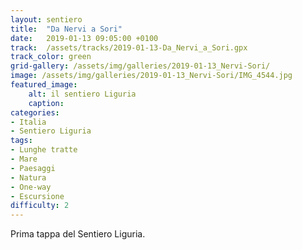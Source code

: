 ```yaml
---
layout: sentiero
title:  "Da Nervi a Sori"
date:   2019-01-13 09:05:00 +0100
track:  /assets/tracks/2019-01-13-Da_Nervi_a_Sori.gpx
track_color: green
grid-gallery: /assets/img/galleries/2019-01-13_Nervi-Sori/
image: /assets/img/galleries/2019-01-13_Nervi-Sori/IMG_4544.jpg
featured_image:
    alt: il sentiero Liguria
    caption:
categories:
- Italia
- Sentiero Liguria
tags:
- Lunghe tratte
- Mare
- Paesaggi
- Natura
- One-way
- Escursione
difficulty: 2
---
```


Prima tappa del Sentiero Liguria.
